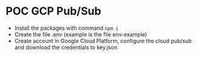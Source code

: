 # POC GCP Pub/Sub

- Install the packages with command `npm i`
- Create the file .env (example is the file env-example)
- Create account in Google Cloud Platform, configure the cloud pub/sub and download the credentials to key.json
